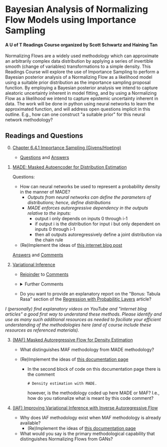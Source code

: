 # Bayesian Analysis of Normalizing Flow Models using Importance Sampling

#### A U of T Readings Course organized by Scott Schwartz and Haining Tan

Normalizing Flows are a widely used methodology which can approximate an arbitrarily complex data distribution by applying a series of invertible smooth (change of variables) transformations to a simple density. This Readings Course will explore the use of Importance Sampling to perform a Bayesian posterior analysis of a Normalizing Flow as a likelihood model using a suitable prior distribution as the importance sampling proposal function. By employing a Bayesian posterior analysis we intend to capture aleatoric uncertainty inherent in model fitting, and by using a Normalizing Flow as a likelihood we intend to capture epistemic uncertainty inherent in data. The work will be done in python using neural networks to learn the approximated function, and will address open questions implicit in this outline. E.g., how can one construct "a suitable prior" for this neural network methodology?

## Readings and Questions

0. [Chapter 6.4.1 Importance Sampling (Givens/Hoeting)](https://librarysearch.library.utoronto.ca/permalink/01UTORONTO_INST/14bjeso/alma991106781097906196)
   - [Questions](BayesImportanceSampling.ipynb) and [Answers](Importance_Sampling.pdf)
1. [MADE: Masked Autoencoder for Distribution Estimation](https://arxiv.org/abs/1502.03509)
   
   Questions:
   
   - How can neural networks be used to represent a probability density in the manner of MADE?
      - *Outputs from neural networks can define the parameters of distributions; hence, define distributions*
      - *MADE enforces autoregressive dependency in the outputs relative to the inputs:*
        - output i only depends on inputs 0 through i-1
        - if output i is the distribution for input i but only dependent on inputs 0 through i-1
        - then all outputs autoregressively define a joint distribution via the chain rule
   - (Re)Implement the ideas of [this internet blog post](https://blog.tensorflow.org/2019/03/regression-with-probabilistic-layers-in.html) 

   [Answers](MADE.ipynb) and [Comments](MADE_comments.ipynb)
   
2. [Variational Inference](https://arxiv.org/abs/1601.00670)

   - [Rejoinder](Variational_Inference.ipynb) to [Comments](MADE_comments.ipynb)
   - <details><summary>Further Comments</summary>
     <br>
     1. log(p(y)) is the expectation of the log likelihood under the prior so integrating over the (approximate) posterior is silly
     but is workable since we can correct for it with the "triangulation" between the posterior/prior/approximate posterior. 
     <br>
     2. The hyper parameters of `DenseLayer` have improper (unconstrained) hyperpriors, choices of which (including those for \sigma) 
     define the q(theta) approximation of the posterior p(theta|y).
     <br>
     3. For TF, `loss` is -log(p(y|theta) while `losses` is the KL-term; albeit, not very helpful as far as variable naming goes.
     Generally, losses specific to layers are accumulated in `losses` and then added to the `loss` associated with the output.
     <br>
     4. Gradient descent makes its step on each batch, thus, the targeted objective must be correct for each batch.
     </details>

   - Do you want to provide an explanatory report on the "Bonus: Tabula Rasa" section of the [Regression with Probabilitic Layers](https://blog.tensorflow.org/2019/03/regression-with-probabilistic-layers-in.html) article?

*I (personally) find explanatory videos on YouTube and "internet blog articles" a good *first* way to understand these methods. Please identify and use as many such additional resources as needed to faciliate your efficient understanding of the methodologies here (and of course include these resources as referenced materials).*

3. [(MAF) Masked Autoregressive Flow for Density Estimation](https://arxiv.org/abs/1705.07057)

   - What distinguishes MAF methodology from MADE methodology?
   - (Re)Implement the ideas of [this documentation page](https://www.tensorflow.org/probability/api_docs/python/tfp/bijectors/AutoregressiveNetwork)
     
     - In the second block of code on this documentation page there is the comment
       
        `# Density estimation with MADE.`
       
        however, is the methodology coded up here MADE or MAF?  I.e., how do you rationalize what is meant by this code comment?

4. [(IAF) Improving Variational Inference with Inverse Autoregressive Flow](https://arxiv.org/abs/1606.04934)

   - Why does IAF methodology exist when MAF methodology is already available?
     - (Re)Implement the ideas of [this documentation page](https://www.tensorflow.org/probability/api_docs/python/tfp/bijectors/MaskedAutoregressiveFlow)
   - What would you say is the primary methodological capability that distinguishes Normalizing Flows from GANs?
